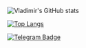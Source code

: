![Vladimir's GitHub stats](https://github-readme-stats.vercel.app/api?username=KeKoParis&show_icons=true&icon_color=c90404&title_color=fcbb01&text_color=01d9d1&bg_color=90,070209,c90404)

[![Top Langs](https://github-readme-stats.vercel.app/api/top-langs/?username=KeKoParis&icon_color=c90404&title_color=fcbb01&text_color=01d9d1&bg_color=90,070209,c90404)](https://github.com/anuraghazra/github-readme-stats)

[![Telegram Badge]([data:image/gif;base64,R0lGODlhAQABAIAAAP///////yH5BAEKAAEALAAAAAABAAEAAAICTAEAOw==](https://upload.wikimedia.org/wikipedia/commons/thumb/8/83/Telegram_2019_Logo.svg/640px-Telegram_2019_Logo.svg.png))](https://t.me/St_Kek_OParis)
